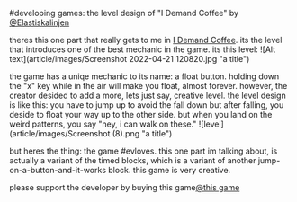 #developing games: the level design of "I Demand Coffee" by [@Elastiskalinjen](https://twitter.com/Elastiskalinjen)

theres this one part that really gets to me in [I Demand Coffee](https://elastiskalinjen.itch.io/i-demand-coffee). its the level that introduces one of the best mechanic in the game. its this level: ![Alt text](article/images/Screenshot 2022-04-21 120820.jpg "a title")

the game has a uniqe mechanic to its name: a float button. holding down the "x" key while in the air will make you float, almost forever. however, the creator desided to add a more, lets just say, creative level. the level design is like this: you have to jump up to avoid the fall down but after falling, you deside to float your way up to the other side. but when you land on the weird patterns, you say "hey, i can walk on these."
![level](article/images/Screenshot (8).png "a title")

but heres the thing: the game #evloves.
this one part im talking about, is actually a variant of the timed blocks, which is a variant of another jump-on-a-button-and-it-works block.
this game is very creative.

please support the developer by buying this game[@this game](https://elastiskalinjen.itch.io/i-demand-coffee)

